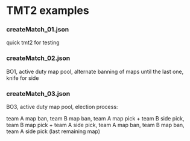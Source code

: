 # TMT2 examples

### createMatch_01.json

quick tmt2 for testing

### createMatch_02.json

BO1, active duty map pool, alternate banning of maps until the last one, knife for side

### createMatch_03.json

BO3, active duty map pool, election process:

team A map ban, team B map ban, team A map pick + team B side pick, team B map pick + team A side pick, team A map ban, team B map ban, team A side pick (last remaining map)
